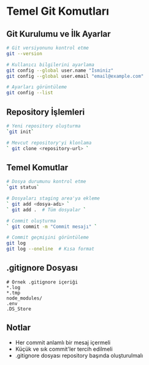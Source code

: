 # Temel Git Komutları

## Git Kurulumu ve İlk Ayarlar

```bash
# Git versiyonunu kontrol etme
git --version

# Kullanıcı bilgilerini ayarlama
git config --global user.name "İsminiz"
git config --global user.email "email@example.com"

# Ayarları görüntüleme
git config --list
```

## Repository İşlemleri

```bash
# Yeni repository oluşturma
`git init`

# Mevcut repository'yi klonlama
` git clone <repository-url> `
```

## Temel Komutlar

```bash
# Dosya durumunu kontrol etme
`git status`

# Dosyaları staging area'ya ekleme
` git add <dosya-adı> `
` git add .  # Tüm dosyalar `

# Commit oluşturma
` git commit -m "Commit mesajı" `

# Commit geçmişini görüntüleme
git log
git log --oneline  # Kısa format
```

## .gitignore Dosyası

```gitignore
# Örnek .gitignore içeriği
*.log
*.tmp
node_modules/
.env
.DS_Store
```


## Notlar

- Her commit anlamlı bir mesaj içermeli
- Küçük ve sık commit'ler tercih edilmeli
- .gitignore dosyası repository başında oluşturulmalı

